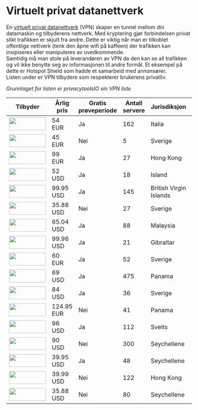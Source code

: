 # Virtuelt privat datanettverk

En [virtuelt privat datanettverk](https://Nei.wikipedia.org/wiki/Virtual_private_network) (VPN) skaper en tunnel mellom din datamaskin og tilbyderens nettverk. Med kryptering gjør forbindelsen privat slikt trafikken er skjult fra andre. Dette er viktig når man er tilkoblet offentlige nettverk (tenk den åpne wifi på kaffeen) der trafikken kan insipiseres eller manipuleres av uvedkommende.  
Samtidig må man stole på leverandøren av VPN da den kan se all trafikken og vil ikke benytte seg av informasjonen til andre formål. Et eksempel på dette er Hotspot Shield som hadde et samarbeid med annonsører.  
Listen under er VPN tilbydere som respekterer brukerens privatliv.

*Grunnlaget for listen er privacytoolsIO sin VPN liste*

<table>
        <thead>
          <tr>
            <th>Tilbyder</th>
            <th min-width:150px>Årlig pris</th>
            <th>Gratis prøveperiode</th>
            <th title="Number of Servers">Antall servere</th>
            <th>Jurisdiksjon</th>
            <th>Nettside</th>
          </tr>
        </thead>
        <tbody>
          <tr>
            <td data-value="AirVPN">
              <a href="https://airvpn.org/"><img src="img/vpn/AirVPN.gif" width="100" height="35"></a></td>
            <td>54 EUR</td>
            <td><span class="label label-success">Ja</span></td>
            <td>162</td>
            <td>Italia</td>
            <td><a href="https://airvpn.org/">AirVPN.org</a></td>
          </tr>
          <tr>
            <td data-value="AzireVPN">
              <a href="https://www.azirevpn.com/"><img src="img/vpn/AzireVPN.gif" width="100" height="35"></a>
            </td>
            <td>45 EUR</td>
            <td><span class="label label-warning">Nei</span></td>
            <td>5</td>
            <td>Sverige</td>
            <td><a href="https://www.azirevpn.com/">AzireVPN.com</a></td>
          </tr>
          <tr>
            <td data-value="blackVPN">
              <a href="https://www.blackvpn.com/"><img src="img/vpn/blackVPN.gif" width="100" height="35"></a>
            </td>
            <td>99 EUR</td>
            <td><span class="label label-success">Ja</span></td>
            <td>27</td>
            <td> Hong Kong</td>
            <td><a href="https://www.blackvpn.com/">blackVPN.com</a></td>
          </tr>
          <tr>
            <td data-value="Cryptostorm">
              <a href="https://cryptostorm.is/"><img src="img/vpn/Cryptostorm.gif" width="100" height="35"></a>
            </td>
            <td>52 USD</td>
            <td><span class="label label-success">Ja</span></td>
            <td>18</td>
            <td>Island</td>
            <td><a href="https://cryptostorm.is/">Cryptostorm.is</a></td>
          </tr>
          <tr>
            <td data-value="ExpressVPN">
              <a href="https://www.expressvpn.com/"><img src="img/vpn/ExpressVPN.gif" width="100" height="35"></a>
            </td>
            <td>99.95 USD</td>
            <td><span class="label label-success">Ja</span></td>
            <td>145</td>
            <td>British Virgin Islands</td>
            <td><a href="https://www.expressvpn.com/">ExpressVPN.com</a></td>
          </tr>
          <tr>
            <td data-value="FrootVPN">
              <a href="https://www.frootvpn.com/"><img src="img/vpn/FrootVPN.gif" width="100" height="35"></a>
            </td>
            <td>35.88 USD</td>
            <td><span class="label label-warning">Nei</span></td>
            <td>27</td>
            <td>Sverige</td>
            <td><a href="https://www.frootvpn.com/">FrootVPN.com</a></td>
          </tr>
          <tr>
            <td data-value="hide.me">
              <a href="https://hide.me/"><img src="img/vpn/hide.me.gif" width="100" height="35"></a>
            </td>
            <td>65.04 USD</td>
            <td><span class="label label-success">Ja</span></td>
            <td>88</td>
            <td><span class="flag-icon flag-icon-my"></span> Malaysia</td>
            <td><a href="https://hide.me/">hide.me</a></td>
          </tr>
          <tr>
            <td data-value="IVPN">
              <a href="https://www.ivpn.net/"><img src="img/vpn/IVPN.gif" width="100" height="35"></a>
            </td>
            <td>99.96 USD</td>
            <td><span class="label label-success">Ja</span></td>
            <td>21</td>
            <td><span class="flag-icon flag-icon-gi"></span> Gibraltar</td>
            <td><a href="https://www.ivpn.net/">IVPN.net</a></td>
          </tr>
          <tr>
            <td data-value="Mullvad">
              <a href="https://mullvad.net/"><img src="img/vpn/Mullvad.gif" width="100" height="35"></a>
            </td>
            <td>60 EUR</td>
            <td><span class="label label-success">Ja</span></td>
            <td>52</td>
            <td>Sverige</td>
            <td><a href="https://mullvad.net/">Mullvad.net</a></td>
          </tr>
          <tr>
            <td data-value="NordVPN">
              <a href="https://Nordvpn.com/"><img src="img/vpn/NordVPN.gif" width="100" height="35"></a>
            </td>
            <td>69 USD</td>
            <td><span class="label label-success">Ja</span></td>
            <td>475</td>
            <td><span class="flag-icon flag-icon-pa"></span> Panama</td>
            <td><a href="https://Nordvpn.com/">NordVPN.com</a></td>
          </tr>
          <tr>
            <td data-value="OVPN.com">
              <a href="https://www.ovpn.com/"><img src="img/vpn/OVPN.gif" width="100" height="35"></a>
            </td>
            <td>84 USD</td>
            <td><span class="label label-success">Ja</span></td>
            <td>36</td>
            <td>Sverige</td>
            <td><a href="https://www.ovpn.com/">OVPN.com</a></td>
          </tr>
          <tr>
            <td data-value="Perfect Privacy">
              <a href="https://www.perfect-privacy.com/"><img src="img/vpn/Perfect-Privacy.gif" width="100" height="35"></a>
            </td>
            <td>124.95 EUR</td>
            <td><span class="label label-warning">Nei</span></td>
            <td>41</td>
            <td><span class="flag-icon flag-icon-pa"></span> Panama</td>
            <td><a href="https://www.perfect-privacy.com/">Perfect-Privacy.com</a></td>
          </tr>
                        <tr>
                             <td data-value="ProtonVPN">
                                 <a href="https://protonvpn.com/"><img src="img/vpn/ProtonVPN.png" width="100" height="35"></a     >
                             </td>
                             <td>96 USD</td>
                             <td><span class="label label-success">Ja</span></td>
                             <td>112</td>
                             <td>Sveits</td>
                             <td><a href="https://protonvpn.com/">ProtonVPN.com</a></td>
                      </tr>
          <tr>
            <td data-value="Proxy.sh">
              <a href="https://proxy.sh/"><img src="img/vpn/Proxy.sh.gif" width="100" height="35"></a>
            </td>
            <td>90 USD</td>
            <td><span class="label label-warning">Nei</span></td>
            <td>300</td>
            <td>Seychellene</td>
            <td><a href="https://proxy.sh/">Proxy.sh</a></td>
          </tr>
          <tr>
            <td data-value="Trust.Zone">
              <a href="https://trust.zone/"><img src="img/vpn/Trust.Zone.gif" width="100" height="35"></a>
            </td>
            <td>39.95 USD</td>
            <td><span class="label label-success">Ja</span></td>
            <td>48</td>
            <td>Seychellene</td>
            <td><a href="https://trust.zone/">Trust.Zone</a></td>
          </tr>
          <tr>
            <td data-value="VPN.ht">
              <a href="https://vpn.ht/"><img src="img/vpn/VPN.ht.gif" width="100" height="35"></a>
            </td>
            <td >39.99 USD</td>
            <td><span class="label label-warning">Nei</span></td>
            <td>122</td>
            <td><span class="flag-icon flag-icon-hk"></span> Hong Kong</td>
            <td><a href="https://vpn.ht/">VPN.ht</a></td>
          </tr>
          <tr>
            <td data-value="VPNTunnel">
              <a href="https://vpntunnel.com/"><img src="img/vpn/VPNTunnel.gif" width="100" height="35"></a>
            </td>
            <td>35.88 USD</td>
            <td><span class="label label-warning">Nei</span></td>
            <td>80</td>
            <td>Seychellene</td>
            <td><a href="https://vpntunnel.com/">VPNTunnel.com</a></td>
          </tr>
        </tbody>
      </table>
